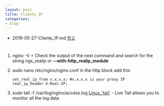 ```yaml
---
layout: post
title: Clients_IP
categories:
- blog
---
```

* 2019-05-27-Clients_IP.md
[참고]
# 

1. nginx -V  = Check the output of the next command and search for the string ngx_realip or **--with-http_realip_module**
2. sudo nano /etc/nginx/nginx.conf  in the http block add this

       set_real_ip_from x.x.x.x; #x.x.x.x is your proxy IP
       real_ip_header X-Real-IP;

3. sudo tail -f /var/log/nginx/access.log
[Linux_'tail'] - Live Tail allows you to monitor all the log data



[참고]:https://www.x4b.net/kb/RealIP-Nginx

[Linux_'tail']:https://windfree.tistory.com/40
